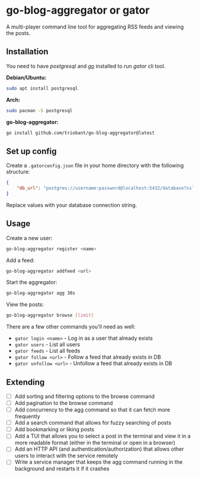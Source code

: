 # go-blog-aggregator or gator

A multi-player command line tool for aggregating RSS feeds and viewing the posts.

## Installation

You need to have *postgresql* and [*go*](https://go.dev/doc/install) installed to run *gator* cli tool.

**Debian/Ubuntu:**
```bash
sudo apt install postgresql
```

**Arch:**
```bash
sudo pacman -S postgresql
```

**go-blog-aggregator:**
```bash
go install github.com/triobant/go-blog-aggregator@latest
```

## Set up config

Create a `.gatorconfig.json` file in your home directory with the following structure:

```json
{
    "db_url": "postgres://username:password@localhost:5432/database?sslmode=disable"
}
```

Replace values with your database connection string.

## Usage

Create a new user:
```bash
go-blog-aggregator register <name>
```

Add a feed:
```bash
go-blog-aggregator addfeed <url>
```

Start the aggregator:
```bash
go-blog-aggregator agg 30s
```

View the posts:
```bash
go-blog-aggregator browse [limit]
```

There are a few other commands you'll need as well:
- `gator login <name>` - Log in as a user that already exists
- `gator users` - List all users
- `gator feeds` - List all feeds
- `gator follow <url>` - Follow a feed that already exists in DB
- `gator unfollow <url>` - Unfollow a feed that already exists in DB

## Extending


* [ ] Add sorting and filtering options to the browse command
* [ ] Add pagination to the browse command
* [ ] Add concurrency to the agg command so that it can fetch more frequently
* [ ] Add a search command that allows for fuzzy searching of posts
* [ ] Add bookmarking or liking posts
* [ ] Add a TUI that allows you to select a post in the terminal and view it in a more readable format (either in the terminal or open in a browser)
* [ ] Add an HTTP API (and authentication/authorization) that allows other users to interact with the service remotely
* [ ] Write a service manager that keeps the agg command running in the background and restarts it if it crashes
